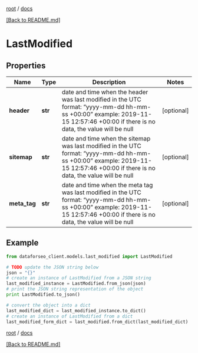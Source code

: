[root](./../ "root") / [docs](./ "docs")

[[Back to README.md]](./../README.md "[Back to README.md]")

# LastModified

## Properties

Name | Type | Description | Notes
------------ | ------------- | ------------- | -------------
**header** | **str** | date and time when the header was last modified in the UTC format: “yyyy-mm-dd hh-mm-ss +00:00” example: 2019-11-15 12:57:46 +00:00 if there is no data, the value will be null | [optional]
**sitemap** | **str** | date and time when the sitemap was last modified in the UTC format: “yyyy-mm-dd hh-mm-ss +00:00” example: 2019-11-15 12:57:46 +00:00 if there is no data, the value will be null | [optional]
**meta_tag** | **str** | date and time when the meta tag was last modified in the UTC format: “yyyy-mm-dd hh-mm-ss +00:00” example: 2019-11-15 12:57:46 +00:00 if there is no data, the value will be null | [optional]

## Example

```python
from dataforseo_client.models.last_modified import LastModified

# TODO update the JSON string below
json = "{}"
# create an instance of LastModified from a JSON string
last_modified_instance = LastModified.from_json(json)
# print the JSON string representation of the object
print LastModified.to_json()

# convert the object into a dict
last_modified_dict = last_modified_instance.to_dict()
# create an instance of LastModified from a dict
last_modified_form_dict = last_modified.from_dict(last_modified_dict)
```

  

[root](./../ "root") / [docs](./ "docs")

[[Back to README.md]](./../README.md "[Back to README.md]")